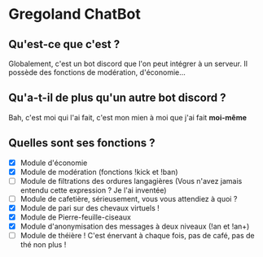 # Gregoland ChatBot
## Qu'est-ce que c'est ?
Globalement, c'est un bot discord que l'on peut intégrer à un serveur. Il possède des fonctions de modération, d'économie...

## Qu'a-t-il de plus qu'un autre bot discord ?
Bah, c'est moi qui l'ai fait, c'est mon mien à moi que j'ai fait **moi-même**

## Quelles sont ses fonctions ?
- [X] Module d'économie
- [X] Module de modération (fonctions !kick et !ban)
- [ ] Module de filtrations des ordures langagières (Vous n'avez jamais entendu cette expression ? Je l'ai inventée)
- [ ] Module de cafetière, sérieusement, vous vous attendiez à quoi ?
- [X] Module de pari sur des chevaux virtuels !
- [X] Module de Pierre-feuille-ciseaux
- [X] Module d'anonymisation des messages à deux niveaux (!an et !an+)
- [ ] Module de théière ! C'est énervant à chaque fois, pas de café, pas de thé non plus !
